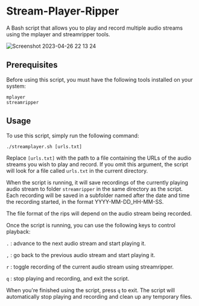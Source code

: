 # Stream-Player-Ripper
A Bash script that allows you to play and record multiple audio streams using the mplayer and streamripper tools.

![Screenshot 2023-04-26 22 13 24](https://user-images.githubusercontent.com/38471159/234704155-5d25f107-8c74-450e-9663-5b1ef37342cf.png)

## Prerequisites
Before using this script, you must have the following tools installed on your system:

```
mplayer
streamripper
```

## Usage

To use this script, simply run the following command:

`./streamplayer.sh [urls.txt]`

Replace `[urls.txt]` with the path to a file containing the URLs of the audio streams you wish to play and record. If you omit this argument, the script will look for a file called `urls.txt` in the current directory.

When the script is running, it will save recordings of the currently playing audio stream to folder `streamripper` in the same directory as the script. Each recording will be saved in a subfolder named after the date and time the recording started, in the format YYYY-MM-DD_HH-MM-SS. 

The file format of the rips will depend on the audio stream being recorded.


Once the script is running, you can use the following keys to control playback:

`.` : advance to the next audio stream and start playing it.

`,` : go back to the previous audio stream and start playing it.

`r` : toggle recording of the current audio stream using streamripper.

`q` : stop playing and recording, and exit the script.

When you're finished using the script, press `q` to exit. The script will automatically stop playing and recording and clean up any temporary files.






